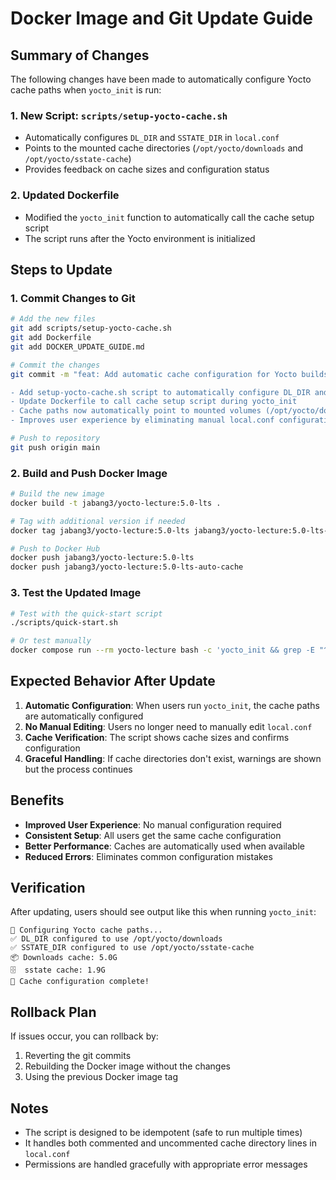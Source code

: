 # Docker Image and Git Update Guide

## Summary of Changes

The following changes have been made to automatically configure Yocto cache paths when `yocto_init` is run:

### 1. New Script: `scripts/setup-yocto-cache.sh`
- Automatically configures `DL_DIR` and `SSTATE_DIR` in `local.conf`
- Points to the mounted cache directories (`/opt/yocto/downloads` and `/opt/yocto/sstate-cache`)
- Provides feedback on cache sizes and configuration status

### 2. Updated Dockerfile
- Modified the `yocto_init` function to automatically call the cache setup script
- The script runs after the Yocto environment is initialized

## Steps to Update

### 1. Commit Changes to Git

```bash
# Add the new files
git add scripts/setup-yocto-cache.sh
git add Dockerfile
git add DOCKER_UPDATE_GUIDE.md

# Commit the changes
git commit -m "feat: Add automatic cache configuration for Yocto builds

- Add setup-yocto-cache.sh script to automatically configure DL_DIR and SSTATE_DIR
- Update Dockerfile to call cache setup script during yocto_init
- Cache paths now automatically point to mounted volumes (/opt/yocto/downloads and /opt/yocto/sstate-cache)
- Improves user experience by eliminating manual local.conf configuration"

# Push to repository
git push origin main
```

### 2. Build and Push Docker Image

```bash
# Build the new image
docker build -t jabang3/yocto-lecture:5.0-lts .

# Tag with additional version if needed
docker tag jabang3/yocto-lecture:5.0-lts jabang3/yocto-lecture:5.0-lts-auto-cache

# Push to Docker Hub
docker push jabang3/yocto-lecture:5.0-lts
docker push jabang3/yocto-lecture:5.0-lts-auto-cache
```

### 3. Test the Updated Image

```bash
# Test with the quick-start script
./scripts/quick-start.sh

# Or test manually
docker compose run --rm yocto-lecture bash -c 'yocto_init && grep -E "^DL_DIR|^SSTATE_DIR" conf/local.conf'
```

## Expected Behavior After Update

1. **Automatic Configuration**: When users run `yocto_init`, the cache paths are automatically configured
2. **No Manual Editing**: Users no longer need to manually edit `local.conf`
3. **Cache Verification**: The script shows cache sizes and confirms configuration
4. **Graceful Handling**: If cache directories don't exist, warnings are shown but the process continues

## Benefits

- **Improved User Experience**: No manual configuration required
- **Consistent Setup**: All users get the same cache configuration
- **Better Performance**: Caches are automatically used when available
- **Reduced Errors**: Eliminates common configuration mistakes

## Verification

After updating, users should see output like this when running `yocto_init`:

```
🔧 Configuring Yocto cache paths...
✅ DL_DIR configured to use /opt/yocto/downloads
✅ SSTATE_DIR configured to use /opt/yocto/sstate-cache
📦 Downloads cache: 5.0G
🗄️  sstate cache: 1.9G
🎉 Cache configuration complete!
```

## Rollback Plan

If issues occur, you can rollback by:

1. Reverting the git commits
2. Rebuilding the Docker image without the changes
3. Using the previous Docker image tag

## Notes

- The script is designed to be idempotent (safe to run multiple times)
- It handles both commented and uncommented cache directory lines in `local.conf`
- Permissions are handled gracefully with appropriate error messages 